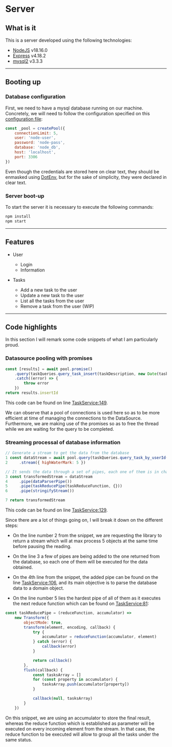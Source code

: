# Server

## What is it

This is a server developed using the following technologies:

* [NodeJS](https://nodejs.org/dist/latest-v18.x/docs/api/) v18.16.0
* [Express](https://expressjs.com/) v4.18.2
* [mysql2](https://github.com/sidorares/node-mysql2) v3.3.3

---

## Booting up

### Database configuration

First, we need to have a mysql database running on our machine. Concretely, we will need to follow the configuration specified on this [configuration file](https://github.com/dferreiropresedo/react-node-practice/blob/main/server/src/middleware/database/database-config.js):

``` javascript
const _pool = createPool({
    connectionLimit: 5,
    user: 'node-user',
    password: 'node-pass',
    database: 'node_db',
    host: 'localhost',
    port: 3306
})
```

Even though the credentials are stored here on clear text, they should be enmasked using [DotEnv](https://github.com/motdotla/dotenv), but for the sake of simplicity, they were declared in clear text.


### Server boot-up

To start the server it is necessary to execute the following commands:

``` bash
npm install
npm start
```

---

## Features


* User
  * Login
  * Information

* Tasks
  * Add a new task to the user
  * Update a new task to the user
  * List all the tasks from the user
  * Remove a task from the user (WIP)

---

## Code highlights

In this section I will remark some code snippets of what I am particularly proud.

### Datasource pooling with promises

``` javascript
const [results] = await pool.promise()
    .query(taskQueries.query_task_insert(taskDescription, new Date(taskTimestamp * 1000), taskTimestamp, statusId, userId))
    .catch((error) => {
        throw error
    })
return results.insertId
```

This code can be found on line [TaskService:149](https://github.com/dferreiropresedo/react-node-practice/blob/main/server/src/services/taskService.js#L149).

We can observe that a pool of connections is used here so as to be more efficient at time of managing the connections to the DataSource. Furthermore, we are making use of the promises so as to free the thread while we are waiting for the query to be completed.


### Streaming processal of database information

``` javascript
// Generate a stream to get the data from the database
1 const dataStream = await pool.query(taskQueries.query_task_by_userId(userId))
2     .stream({ highWaterMark: 5 })

// It sends the data through a set of pipes, each one of them is in charge of a specific task. Bear in mind that since the responde object from the express dependency is a Writable Stream without objectMode activated, it is need to stringify the contents to be written.
3 const transformedStream = dataStream
4     .pipe(dataParserPipe())
5     .pipe(taskReducePipe(taskReduceFunction, {}))
6     .pipe(stringifyStream())

7 return transformedStream
```
This code can be found on line [TaskService:129](https://github.com/dferreiropresedo/react-node-practice/blob/main/server/src/services/taskService.js#L129).

Since there are a lot of things going on, I will break it down on the different steps:
 
* On the line number 2 from the snippet, we are requesting the library to return a stream which will at max process 5 objects at the same time before pausing the reading.

* On the line 3 a few of pipes are being added to the one returned from the database, so each one of them will be executed for the data obtained.

* On the 4th line from the snippet, the added pipe can be found on the line [TaskService:106](https://github.com/dferreiropresedo/react-node-practice/blob/main/server/src/services/taskService.js#L106), and its main objective is to parse the database data to a domain object.

* On the line number 5 lies the hardest pipe of all of them as it executes the next reduce function which can be found on [TaskService:81](https://github.com/dferreiropresedo/react-node-practice/blob/main/server/src/services/taskService.js#L81):

``` javascript
const taskReducePipe = (reduceFunction, accumulator) =>
    new Transform({
        objectMode: true,
        transform(element, encoding, callback) {
            try {
                accumulator = reduceFunction(accumulator, element)
            } catch (error) {
                callback(error)
            }

            return callback()
        },
        flush(callback) {
            const tasksArray = []
            for (const property in accumulator) {
                tasksArray.push(accumulator[property])
            }

            callback(null, tasksArray)
        }
    })
```
On this snippet, we are using an accumulator to store the final result, whereas the reduce function which is established as parameter will be executed on every incoming element from the stream. In that case, the reduce function to be executed will allow to group all the tasks under the same status.

